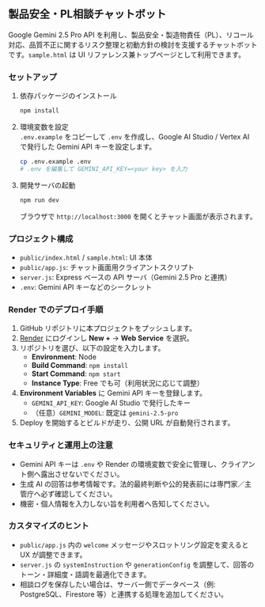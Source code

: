 ## 製品安全・PL相談チャットボット

Google Gemini 2.5 Pro API を利用し、製品安全・製造物責任（PL）、リコール対応、品質不正に関するリスク整理と初動方針の検討を支援するチャットボットです。`sample.html` は UI リファレンス兼トップページとして利用できます。

### セットアップ

1. 依存パッケージのインストール
   ```bash
   npm install
   ```
2. 環境変数を設定  
   `.env.example` をコピーして `.env` を作成し、Google AI Studio / Vertex AI で発行した Gemini API キーを設定します。
   ```bash
   cp .env.example .env
   # .env を編集して GEMINI_API_KEY=<your key> を入力
   ```
3. 開発サーバの起動
   ```bash
   npm run dev
   ```
   ブラウザで `http://localhost:3000` を開くとチャット画面が表示されます。

### プロジェクト構成

- `public/index.html` / `sample.html`: UI 本体
- `public/app.js`: チャット画面用クライアントスクリプト
- `server.js`: Express ベースの API サーバ（Gemini 2.5 Pro と連携）
- `.env`: Gemini API キーなどのシークレット

### Render でのデプロイ手順

1. GitHub リポジトリに本プロジェクトをプッシュします。
2. [Render](https://render.com/) にログインし **New +** → **Web Service** を選択。
3. リポジトリを選び、以下の設定を入力します。
   - **Environment**: Node
   - **Build Command**: `npm install`
   - **Start Command**: `npm start`
   - **Instance Type**: Free でも可（利用状況に応じて調整）
4. **Environment Variables** に Gemini API キーを登録します。
   - `GEMINI_API_KEY`: Google AI Studio で発行したキー
   - （任意）`GEMINI_MODEL`: 既定は `gemini-2.5-pro`
5. Deploy を開始するとビルドが走り、公開 URL が自動発行されます。

### セキュリティと運用上の注意

- Gemini API キーは `.env` や Render の環境変数で安全に管理し、クライアント側へ露出させないでください。
- 生成 AI の回答は参考情報です。法的最終判断や公的発表前には専門家／主管庁へ必ず確認してください。
- 機密・個人情報を入力しない旨を利用者へ告知してください。

### カスタマイズのヒント

- `public/app.js` 内の `welcome` メッセージやスロットリング設定を変えると UX が調整できます。
- `server.js` の `systemInstruction` や `generationConfig` を調整して、回答のトーン・詳細度・語調を最適化できます。
- 相談ログを保存したい場合は、サーバー側でデータベース（例: PostgreSQL、Firestore 等）と連携する処理を追加してください。

